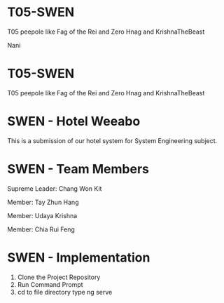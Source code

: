 # T05-SWEN
T05 peepole like Fag of the Rei and Zero Hnag and KrishnaTheBeast

Nani


# T05-SWEN
T05 peepole like Fag of the Rei and Zero Hnag and KrishnaTheBeast
# SWEN - Hotel Weeabo
This is a submission of our hotel system for System Engineering subject.

# SWEN - Team Members
Supreme Leader: Chang Won Kit

Member: Tay Zhun Hang

Member: Udaya Krishna

Member: Chia Rui Feng

# SWEN - Implementation
1. Clone the Project Repository
2. Run Command Prompt
3. cd to file directory
   type ng serve
